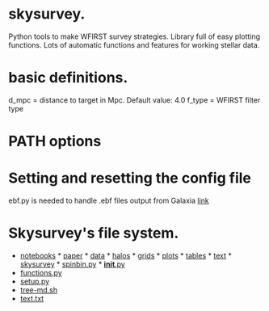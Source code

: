 # skysurvey.
Python tools to make WFIRST survey strategies.  Library full of easy plotting functions.  Lots of automatic functions and features for working stellar data.

# basic definitions.

d_mpc = distance to target in Mpc. Default value: 4.0
f_type = WFIRST filter type

# PATH options

# Setting and resetting the config file


ebf.py is needed to handle .ebf files output from Galaxia [link](http://galaxia.sourceforge.net/Galaxia3pub.html)
# Skysurvey's file system.

* [notebooks](./notebooks)                                                                * [paper](./paper)                                                                        * [data](./data)                                                                          * [halos](./data/halos)                                                                   * [grids](./data/grids)                                                                   * [plots](./data/plots)                                                                   * [tables](./data/tables)                                                                 * [text](./data/text)                                                                     * [skysurvey](./skysurvey)                                                                * [spinbin.py](./skysurvey/spinbin.py)                                                    * [__init__.py](./skysurvey/__init__.py)
* [functions.py](./skysurvey/functions.py)
* [setup.py](./setup.py)
* [tree-md.sh](./tree-md.sh)
* [text.txt](./text.txt)